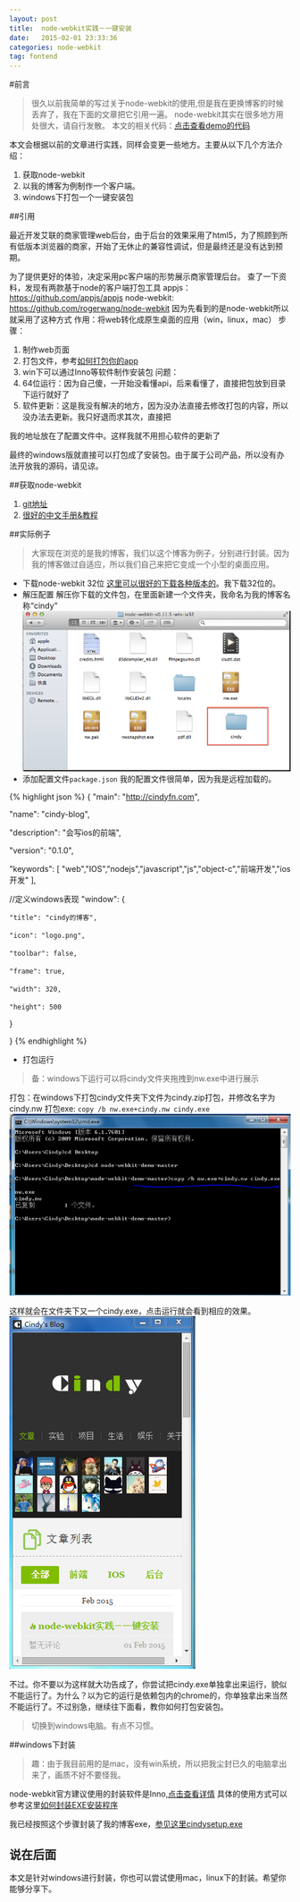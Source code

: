 ```yaml
---
layout: post
title:  node-webkit实践－一键安装
date:   2015-02-01 23:33:36
categories: node-webkit
tag: fontend
---
```


#前言
 >很久以前我简单的写过关于node-webkit的使用,但是我在更换博客的时候丢弃了，我在下面的文章把它引用一遍。
 >node-webkit其实在很多地方用处很大，请自行发散。
 >本文的相关代码：[点击查看demo的代码](https://github.com/icindy/node-webkit-demo)

本文会根据以前的文章进行实践，同样会变更一些地方。主要从以下几个方法介绍：
 1. 获取node-webkit
 1. 以我的博客为例制作一个客户端。
 1. windows下打包一个一键安装包

##引用

最近开发艾联的商家管理web后台，由于后台的效果采用了html5，为了照顾到所有低版本浏览器的商家，开始了无休止的兼容性调试，但是最终还是没有达到预期。

为了提供更好的体验，决定采用pc客户端的形势展示商家管理后台。
查了一下资料，发现有两款基于node的客户端打包工具
appjs：https://github.com/appjs/appjs
node-webkit: https://github.com/rogerwang/node-webkit
因为先看到的是node-webkit所以就采用了这种方式
作用：将web转化成原生桌面的应用（win，linux，mac）
步骤：
 1. 制作web页面
 1. 打包文件，参考[如何打包你的app](https://github.com/rogerwang/node-webkit/wiki/How-to-package-and-distribute-your-apps)
 1. win下可以通过Inno等软件制作安装包
问题：
 1. 64位运行：因为自己傻，一开始没看懂api，后来看懂了，直接把包放到目录下运行就好了
 1. 软件更新：这是我没有解决的地方，因为没办法直接去修改打包的内容，所以没办法去更新。我只好退而求其次，直接把

 我的地址放在了配置文件中。这样我就不用担心软件的更新了

最终的windows版就直接可以打包成了安装包。由于属于公司产品，所以没有办法开放我的源码，请见谅。

##获取node-webkit

 1. [git地址](https://github.com/rogerwang/node-webkit)
 1. [很好的中文手册&教程](http://www.cnblogs.com/xuanhun/tag/node-webkit/)


##实际例子

 >大家现在浏览的是我的博客，我们以这个博客为例子，分别进行封装。因为我的博客做过自适应，所以我们自己来把它变成一个小型的桌面应用。

 * 下载node-webkit 32位
[这里可以很好的下载各种版本的](https://github.com/rogerwang/node-webkit/#downloads)。我下载32位的。
 * 解压配置
解压你下载的文件包，在里面新建一个文件夹，我命名为我的博客名称“cindy”
![软件包图片](/images/post/node-webkit/image1.png)
 * 添加配置文件`package.json`
 我的配置文件很简单，因为我是远程加载的。

 {% highlight json %}
	{
  "main": "http://cindyfn.com",

  "name": "cindy-blog",

  "description": "会写ios的前端",

  "version": "0.1.0",

  "keywords": [ "web","IOS","nodejs","javascript","js","object-c","前端开发","ios开发" ],

  //定义windows表现
  "window": {

    "title": "cindy的博客",

    "icon": "logo.png",

    "toolbar": false,

    "frame": true,

    "width": 320,

    "height": 500

  }

}
 {% endhighlight %}

 * 打包运行
 >备：windows下运行可以将cindy文件夹拖拽到nw.exe中进行展示

 打包：在windows下打包cindy文件夹下文件为cindy.zip打包，并修改名字为cindy.nw
 打包exe: `copy /b nw.exe+cindy.nw cindy.exe`
 ![软件包图片2](/images/post/node-webkit/dos2.png)

 这样就会在文件夹下又一个cindy.exe，点击运行就会看到相应的效果。
 ![软件包图片3](/images/post/node-webkit/xg1.png)


 不过。你不要以为这样就大功告成了，你尝试把cindy.exe单独拿出来运行，貌似不能运行了。为什么？以为它的运行是依赖包内的chrome的，你单独拿出来当然不能运行了。不过别急，继续往下面看，教你如何打包安装包。

 > 切换到windows电脑。有点不习惯。

##windows下封装

 >趣：由于我目前用的是mac，没有win系统，所以把我尘封已久的电脑拿出来了，画质不好不要怪我。

 node-webkit官方建议使用的封装软件是Inno,[点击查看详情](https://github.com/rogerwang/node-webkit/wiki/How-to-package-and-distribute-your-apps#setup-on-windows)
 具体的使用方式可以参考这里[如何封装EXE安装程序](http://jingyan.baidu.com/article/36d6ed1f50ecfc1bcf4883aa.html)

 我已经按照这个步骤封装了我的博客exe，[参见这里cindysetup.exe](https://github.com/icindy/node-webkit-demo/tree/master/exe%E6%96%87%E4%BB%B6)

 ## 说在后面

 本文是针对windows进行封装，你也可以尝试使用mac，linux下的封装。希望你能够分享下。













